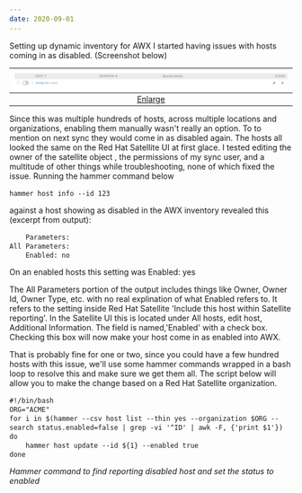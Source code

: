 ```yaml
---
date: 2020-09-01
---
```


Setting up dynamic inventory for AWX I started having issues with hosts coming in as disabled.  (Screenshot below)

| ![disabled_host.png](/assets/disabled_host.png) | 
|:--:| 
| [Enlarge](/assets/disabled_host.png) |

Since this was multiple hundreds of hosts, across multiple locations and organizations, enabling them manually wasn't really an option. To to mention on next sync they would come in as disabled again.
The hosts all looked the same on the Red Hat Satellite UI at first glace. I tested editing the owner of the satellite object , the permissions of my sync user, and a multitude of other things while troubleshooting, none of which fixed the issue. 
Running the hammer command below

	hammer host info --id 123

against a host showing as disabled in the AWX inventory revealed this (excerpt from output):
 
		Parameters:
	All Parameters:
		Enabled: no

On an enabled hosts this setting was Enabled: yes

The All Parameters portion of the output includes things like Owner, Owner Id, Owner Type, etc. with no real explination of what Enabled refers to. It refers to the setting inside Red Hat Satellite 'Include this host within Satellite reporting'.
In the Satellite UI this is located under All hosts, edit host, Additional Information. The field is named,'Enabled' with a check box. Checking this box will now make your host come in as enabled into AWX.


That is probably fine for one or two, since you could have a few hundred hosts with this issue, we'll use some hammer commands wrapped in a bash loop to resolve this and make sure we get them all. The script below will allow you to make the change based on a Red Hat Satellite organization.

	
	#!/bin/bash
	ORG="ACME"
	for i in $(hammer --csv host list --thin yes --organization $ORG --search status.enabled=false | grep -vi '^ID' | awk -F, {'print $1'})
	do
        hammer host update --id ${1} --enabled true
	done

*Hammer command to find reporting disabled host and set the status to enabled*

